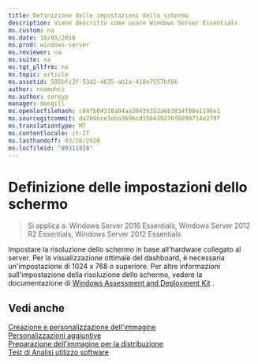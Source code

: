 ```yaml
---
title: Definizione delle impostazioni dello schermo
description: Viene descritto come usare Windows Server Essentials
ms.custom: na
ms.date: 10/03/2016
ms.prod: windows-server
ms.reviewer: na
ms.suite: na
ms.tgt_pltfrm: na
ms.topic: article
ms.assetid: 505bfc3f-53d2-4835-ab1a-418e7557bfb6
author: nnamuhcs
ms.author: coreyp
manager: dongill
ms.openlocfilehash: c84fb04318a04aa30439352a6b3834f86e1196e1
ms.sourcegitcommit: da7b9bce1eba369bcd156639276f6899714e279f
ms.translationtype: MT
ms.contentlocale: it-IT
ms.lasthandoff: 03/26/2020
ms.locfileid: "80311828"
---
```

# <a name="define-display-settings"></a>Definizione delle impostazioni dello schermo

>Si applica a: Windows Server 2016 Essentials, Windows Server 2012 R2 Essentials, Windows Server 2012 Essentials

Impostare la risoluzione dello schermo in base all'hardware collegato al server. Per la visualizzazione ottimale del dashboard, è necessaria un'impostazione di 1024 x 768 o superiore. Per altre informazioni sull'impostazione della risoluzione dello schermo, vedere la documentazione di [Windows Assessment and Deployment Kit](https://go.microsoft.com/fwlink/?LinkId=248694) .  
  
## <a name="see-also"></a>Vedi anche  
 [Creazione e personalizzazione dell'immagine](Creating-and-Customizing-the-Image.md)   
 [Personalizzazioni aggiuntive](Additional-Customizations.md)   
 [Preparazione dell'immagine per la distribuzione](Preparing-the-Image-for-Deployment.md)   
 [Test di Analisi utilizzo software](Testing-the-Customer-Experience.md)